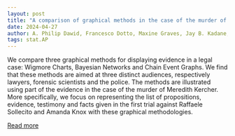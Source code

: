 ```yaml
---
layout: post
title: "A comparison of graphical methods in the case of the murder of Meredith Kercher"
date: 2024-04-27
author: A. Philip Dawid, Francesco Dotto, Maxine Graves, Jay B. Kadane, Julia Mortera, Gail Robertson, Jim Q. Smith, Amy L. Wilson
tags: stat.AP
---
```


We compare three graphical methods for displaying evidence in a legal case: Wigmore Charts, Bayesian Networks and Chain Event Graphs. We find that these methods are aimed at three distinct audiences, respectively lawyers, forensic scientists and the police. The methods are illustrated using part of the evidence in the case of the murder of Meredith Kercher. More specifically, we focus on representing the list of propositions, evidence, testimony and facts given in the first trial against Raffaele Sollecito and Amanda Knox with these graphical methodologies.

[Read more](https://arxiv.org/abs/2403.16628)